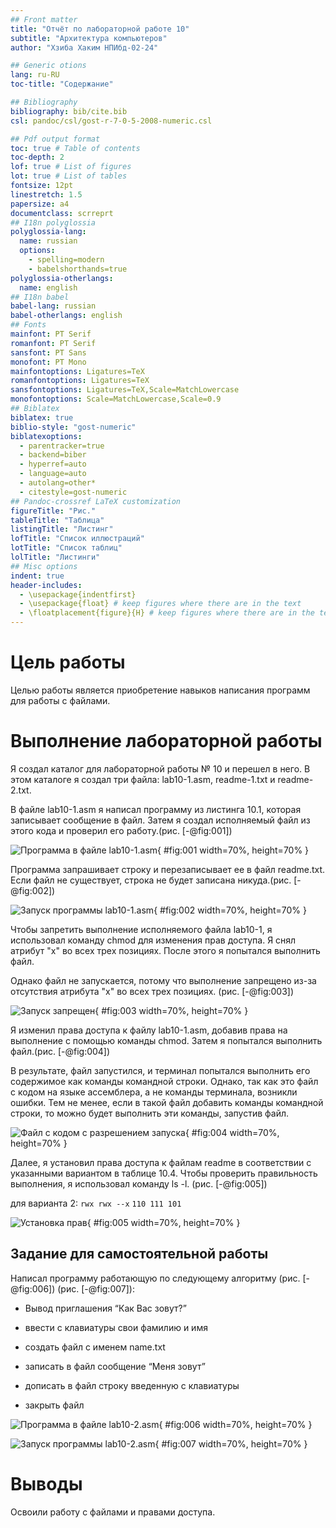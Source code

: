 ```yaml
---
## Front matter
title: "Отчёт по лабораторной работе 10"
subtitle: "Архитектура компьютеров"
author: "Хзиба Хаким НПИбд-02-24"

## Generic otions
lang: ru-RU
toc-title: "Содержание"

## Bibliography
bibliography: bib/cite.bib
csl: pandoc/csl/gost-r-7-0-5-2008-numeric.csl

## Pdf output format
toc: true # Table of contents
toc-depth: 2
lof: true # List of figures
lot: true # List of tables
fontsize: 12pt
linestretch: 1.5
papersize: a4
documentclass: scrreprt
## I18n polyglossia
polyglossia-lang:
  name: russian
  options:
	- spelling=modern
	- babelshorthands=true
polyglossia-otherlangs:
  name: english
## I18n babel
babel-lang: russian
babel-otherlangs: english
## Fonts
mainfont: PT Serif
romanfont: PT Serif
sansfont: PT Sans
monofont: PT Mono
mainfontoptions: Ligatures=TeX
romanfontoptions: Ligatures=TeX
sansfontoptions: Ligatures=TeX,Scale=MatchLowercase
monofontoptions: Scale=MatchLowercase,Scale=0.9
## Biblatex
biblatex: true
biblio-style: "gost-numeric"
biblatexoptions:
  - parentracker=true
  - backend=biber
  - hyperref=auto
  - language=auto
  - autolang=other*
  - citestyle=gost-numeric
## Pandoc-crossref LaTeX customization
figureTitle: "Рис."
tableTitle: "Таблица"
listingTitle: "Листинг"
lofTitle: "Список иллюстраций"
lotTitle: "Список таблиц"
lolTitle: "Листинги"
## Misc options
indent: true
header-includes:
  - \usepackage{indentfirst}
  - \usepackage{float} # keep figures where there are in the text
  - \floatplacement{figure}{H} # keep figures where there are in the text
---
```


# Цель работы

Целью работы является приобретение навыков написания программ для работы с файлами.

# Выполнение лабораторной работы

Я создал каталог для лабораторной работы № 10 и перешел в него. 
В этом каталоге я создал три файла: lab10-1.asm, readme-1.txt и readme-2.txt.

В файле lab10-1.asm я написал программу из листинга 10.1, которая записывает 
сообщение в файл. Затем я создал исполняемый файл 
из этого кода и проверил его работу.(рис. [-@fig:001])

![Программа в файле lab10-1.asm](image/01.png){ #fig:001 width=70%, height=70% }

Программа запрашивает строку и перезаписывает ее в файл readme.txt. 
Если файл не существует, строка не будет записана никуда.(рис. [-@fig:002])

![Запуск программы lab10-1.asm](image/02.png){ #fig:002 width=70%, height=70% }

Чтобы запретить выполнение исполняемого файла lab10-1, я использовал команду chmod для изменения прав доступа. Я снял атрибут "x" во всех трех позициях. 
После этого я попытался выполнить файл.

Однако файл не запускается, потому что выполнение запрещено 
из-за отсутствия атрибута "x" во всех трех позициях. (рис. [-@fig:003])

![Запуск запрещен](image/03.png){ #fig:003 width=70%, height=70% }

Я изменил права доступа к файлу lab10-1.asm, добавив права на выполнение с помощью команды chmod. 
Затем я попытался выполнить файл.(рис. [-@fig:004])

В результате, файл запустился, и терминал попытался выполнить его содержимое 
как команды командной строки. Однако, так как это файл с кодом на языке ассемблера, 
а не команды терминала, возникли ошибки. Тем не менее, если в такой файл добавить команды командной строки, то можно будет выполнить эти команды, запустив файл.

![Файл с кодом с разрешением запуска](image/04.png){ #fig:004 width=70%, height=70% }

Далее, я установил права доступа к файлам readme в соответствии с 
указанными вариантом в таблице 10.4. Чтобы проверить правильность выполнения, 
я использовал команду ls -l. (рис. [-@fig:005])

для варианта 2: ```rwx rwx --x``` ```110 111 101```

![Установка прав](image/05.png){ #fig:005 width=70%, height=70% }

## Задание для самостоятельной работы

Написал программу работающую по следующему алгоритму (рис. [-@fig:006]) (рис. [-@fig:007]):

* Вывод приглашения “Как Вас зовут?”

* ввести с клавиатуры свои фамилию и имя

* создать файл с именем name.txt

* записать в файл сообщение “Меня зовут”

* дописать в файл строку введенную с клавиатуры

* закрыть файл

![Программа в файле lab10-2.asm](image/06.png){ #fig:006 width=70%, height=70% }

![Запуск программы lab10-2.asm](image/07.png){ #fig:007 width=70%, height=70% }

# Выводы

Освоили работy с файлами и правами доступа.